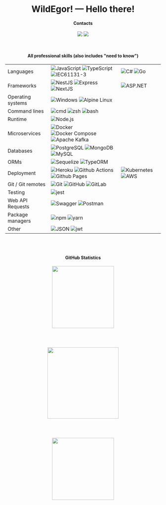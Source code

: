 <h1 align="center">WildEgor! — Hello there!</h1>
<h4 align="center">
  Contacts
</h4>
<p align="center">	
 <a href="https://www.linkedin.com/in/kartashov-egor/" target="_blank" style="text-decoration: none">	
  <img src="https://img.icons8.com/fluent/48/000000/linkedin.png" />
 </a>
 <a href="https://t.me/wildegor" target="_blank" style="text-decoration: none">	
  <img src="https://img.icons8.com/fluent/48/000000/telegram-app.png" />
 </a>
</p>
<br/>
<h4 align="center">
  Аll professional skills	(also includes "need to know")
</h4>
<table>
  <tr>
    <td>Languages</td>
    <td>
      <img alt="JavaScript" src="https://img.shields.io/badge/-JavaScript-F7DF1E?style=flat&logo=JavaScript&logoColor=black" />
      <img alt="TypeScript" src="https://img.shields.io/badge/-TypeScript-29A0DD?style=flat&logo=TypeScript&logoColor=white" />
      <img alt="IEC61131-3" src="https://img.shields.io/badge/-PLC-29A0DD?style=flat&logo=Siemens&logoColor=white&color=black" />
      <td>
        <img alt="C#" src="https://img.shields.io/badge/c%23-%23239120.svg?style=for-the-badge&logo=c-sharp&logoColor=white" />
        <img alt="Go" src="https://img.shields.io/badge/go-%2300ADD8.svg?style=for-the-badge&logo=go&logoColor=white" />
      </td>
    </td>
  </tr>
  <tr>
    <td>Frameworks</td>
    <td>
      <img alt="NestJS" src="https://img.shields.io/badge/-Nest.js-E0234E?style=flat&logo=NestJS&logoColor=white" />
      <img alt="Express" src="https://img.shields.io/badge/-Express-000000?style=flat&logo=Express&logoColor=white" />
      <img alt="NextJS" src="https://img.shields.io/badge/-Next.js-00DC82?style=flat&logo=Next.js&logoColor=white" />
      <td>
        <img alt="ASP.NET" src="https://img.shields.io/badge/.NET-5C2D91?style=for-the-badge&logo=.net&logoColor=white" />
      </td>
    </td>
  </tr>
  <tr>
    <td>Operating systems</td>
    <td>
      <img alt="Windows" src="https://img.shields.io/badge/-Windows-0078D6?style=flat&logo=Windows&logoColor=white" />
      <img alt="Alpine Linux" src="https://img.shields.io/badge/-Alpine Linux-0D597F?style=flat&logo=Alpine Linux&logoColor=white" />
    </td>
  </tr>
  <tr>
    <td>Command lines</td>
    <td>
      <img alt="cmd" src="https://img.shields.io/badge/-Windows Terminal-4D4D4D?style=flat&logo=Windows Terminal&logoColor=white" />
      <img alt="zsh" src="https://img.shields.io/badge/-zsh-000000?style=flat&logo=iTerm2&logoColor=white" />
      <img alt="bash" src="https://img.shields.io/badge/-Bash-4EAA25?style=flat&logo=GNU Bash&logoColor=white" />
    </td>
  </tr>
  <tr>
    <td>Runtime</td>
    <td>
      <img alt="Node.js" src="https://img.shields.io/badge/-Node.js-339933?style=flat&logo=Node.js&logoColor=white" />
    </td>
  </tr>
  <tr>
    <td>Microservices</td>
    <td>
      <img alt="Docker" src="https://img.shields.io/badge/-Docker-29A0DD?style=flat&logo=Docker&logoColor=white"/>
      <img alt="Docker Compose" src="https://img.shields.io/badge/-Docker Compose-29A0DD?style=flat&logo=Docker&logoColor=white"/>
      <img alt="Apache Kafka" src="https://img.shields.io/badge/-Apache Kafka-231F20?style=flat&logo=Apache Kafka&logoColor=white"/>
    </td>
  </tr>
  <tr>
    <td>Databases</td>
    <td>
      <img alt="PostgreSQL" src="https://img.shields.io/badge/-PostgreSQL-4169E1?style=flat&logo=PostgreSQL&logoColor=white" />
      <img alt="MongoDB" src="https://img.shields.io/badge/-MongoDB-13AA52?style=flat&logo=mongodb&logoColor=white" />
      <img alt="MySQL" src="https://img.shields.io/badge/-MySQL-004F6A?style=flat&logo=MySQL&logoColor=white" />
    </td>
  </tr>
  <tr>
    <td>ORMs</td>
    <td>
      <img alt="Sequelize" src="https://img.shields.io/badge/-Sequelize-52B0E7?style=flat&logo=Sequelize&logoColor=white" />
      <img alt="TypeORM" src="https://img.shields.io/badge/-TypeORM-F18933?style=flat&logoColor=white" />
    </td>
  </tr>
  <tr>
    <td>Deployment</td>
    <td>
      <img alt="Heroku" src="https://img.shields.io/badge/-Heroku-430098?style=flat&logo=Heroku&logoColor=white"/>
      <img alt="Github Actions" src="https://img.shields.io/badge/-Github Actions-2088FF?style=flat&logo=Github Actions&logoColor=white"/>
      <img alt="Github Pages" src="https://img.shields.io/badge/-Github Pages-222222?style=flat&logo=Github Pages&logoColor=white"/>
      <td>
        <img alt="Kubernetes" src="https://img.shields.io/badge/kubernetes-%23326ce5.svg?style=for-the-badge&logo=kubernetes&logoColor=white" />
        <img alt="AWS" src="https://img.shields.io/badge/AWS-%23FF9900.svg?style=for-the-badge&logo=amazon-aws&logoColor=white" />
      </td>
    </td>
  </tr>
  <tr>
    <td>Git / Git remotes</td>
    <td>
      <img alt="Git" src="https://img.shields.io/badge/-Git-F05032?style=flat&logo=git&logoColor=white" />
      <img alt="GitHub" src="https://img.shields.io/badge/-GitHub-181717?style=flat&logo=GitHub&logoColor=white" />
      <img alt="GitLab" src="https://img.shields.io/badge/-GitLab-FCA121?style=flat&logo=GitLab&logoColor=black" />
    </td>
  </tr>
  <tr>
    <td>Testing</td>
    <td>
      <img alt="jest" src="https://img.shields.io/badge/-Jest-C21325?style=flat&logo=Jest&logoColor=white" />
    </td>
  </tr>
  <tr>
    <td>Web API Requests</td>
    <td>
      <img alt="Swagger" src="https://img.shields.io/badge/-Swagger-85EA2D?style=flat&logo=Swagger&logoColor=black"/>
      <img alt="Postman" src="https://img.shields.io/badge/-Postman-FF6C37?style=flat&logo=Postman&logoColor=white"/>
    </td>
  </tr>
  <tr>
    <td>Package managers</td>
    <td>
      <img alt="npm" src="https://img.shields.io/badge/-npm-CB3837?style=flat&logo=NPM&logoColor=white" />
      <img alt="yarn" src="https://img.shields.io/badge/-yarn-2C8EBB?style=flat&logo=Yarn&logoColor=white" />
    </td>
  </tr>
  <tr>
    <td>Other</td>
    <td>
      <img alt="JSON" src="https://img.shields.io/badge/-JSON-000000?style=flat&logo=JSON&logoColor=white" />
      <img alt="jwt" src="https://img.shields.io/badge/-JWT-000000?style=flat&logo=JSON-Web-Tokens&logoColor=white" />
    </td>
  </tr>
</table>
<br/>
<br/>
<h4 align="center">
  GitHub Statistics	
</h4>
<p align="center">
 <a href="#" alt="WildEgor GitHub stats">
  <img src="https://github-readme-stats.vercel.app/api?username=wildegor&theme=gruvbox&show_icons=true&include_all_commits=true&hide_border=true" height="200"/>
 </a>
</p>
<br/>
<br/>
<p align="center">
 <a href="#" alt="WildEgor GitHub stats">
  <img src="https://github-readme-stats.vercel.app/api/top-langs/?username=wildegor&layout=compact&theme=gruvbox&hide_border=true&langs_count=10" height="230"/>
 </a>
</p>
<br/>
<br/>
<p align="center">
 <a href="#" alt="WildEgor GitHub stats">
  <img src="https://github-readme-streak-stats.herokuapp.com/?user=wildegor&theme=gruvbox&hide_border=true" height="200"/>
 </a>
</p>   
